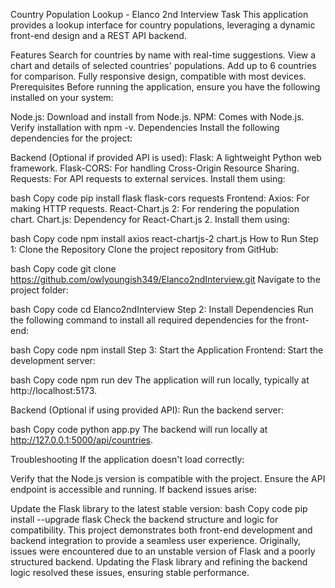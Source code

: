 Country Population Lookup - Elanco 2nd Interview Task
This application provides a lookup interface for country populations, leveraging a dynamic front-end design and a REST API backend.

Features
Search for countries by name with real-time suggestions.
View a chart and details of selected countries' populations.
Add up to 6 countries for comparison.
Fully responsive design, compatible with most devices.
Prerequisites
Before running the application, ensure you have the following installed on your system:

Node.js: Download and install from Node.js.
NPM: Comes with Node.js. Verify installation with npm -v.
Dependencies
Install the following dependencies for the project:

Backend (Optional if provided API is used):
Flask: A lightweight Python web framework.
Flask-CORS: For handling Cross-Origin Resource Sharing.
Requests: For API requests to external services.
Install them using:

bash
Copy code
pip install flask flask-cors requests
Frontend:
Axios: For making HTTP requests.
React-Chart.js 2: For rendering the population chart.
Chart.js: Dependency for React-Chart.js 2.
Install them using:

bash
Copy code
npm install axios react-chartjs-2 chart.js
How to Run
Step 1: Clone the Repository
Clone the project repository from GitHub:

bash
Copy code
git clone https://github.com/owlyoungish349/Elanco2ndInterview.git
Navigate to the project folder:

bash
Copy code
cd Elanco2ndInterview
Step 2: Install Dependencies
Run the following command to install all required dependencies for the front-end:

bash
Copy code
npm install
Step 3: Start the Application
Frontend:
Start the development server:

bash
Copy code
npm run dev
The application will run locally, typically at http://localhost:5173.

Backend (Optional if using provided API):
Run the backend server:

bash
Copy code
python app.py
The backend will run locally at http://127.0.0.1:5000/api/countries.

Troubleshooting
If the application doesn't load correctly:

Verify that the Node.js version is compatible with the project.
Ensure the API endpoint is accessible and running.
If backend issues arise:

Update the Flask library to the latest stable version:
bash
Copy code
pip install --upgrade flask
Check the backend structure and logic for compatibility.
This project demonstrates both front-end development and backend integration to provide a seamless user experience. Originally, issues were encountered due to an unstable version of Flask and a poorly structured backend. Updating the Flask library and refining the backend logic resolved these issues, ensuring stable performance.

